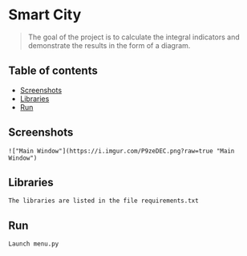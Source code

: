 # Smart City
> The goal of the project is to calculate the integral indicators and demonstrate the results in the form of a diagram.

## Table of contents
* [Screenshots](#screenshots)
* [Libraries](#libraries)
* [Run](#run)

## Screenshots
	!["Main Window"](https://i.imgur.com/P9zeDEC.png?raw=true "Main Window")​

## Libraries
	The libraries are listed in the file requirements.txt

## Run
	Launch menu.py

